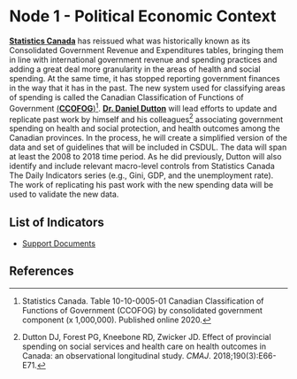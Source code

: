 # Node 1 - Political Economic Context

[**Statistics Canada**](https://www.statcan.gc.ca/en/start) has reissued what was historically known as its Consolidated Government Revenue and Expenditures tables, bringing them in line with international government revenue and spending practices and adding a great deal more granularity in the areas of health and social spending. At the same time, it has stopped reporting government finances in the way that it has in the past. The new system used for classifying areas of spending is called the Canadian Classification of Functions of Government [(**CCOFOG**)](https://www.statcan.gc.ca/en/statistical-programs/document/5218_D3_V3)[^1]. [**Dr. Daniel Dutton**](https://medicine.dal.ca/departments/department-sites/community-health/our-people/our-faculty/daniel-dutton.html) will lead efforts to update and replicate past work by himself and his colleagues[^2] associating government spending on health and social protection, and health outcomes among the Canadian provinces. In the process, he will create a simplified version of the data and set of guidelines that will be included in CSDUL. The data will span at least the 2008 to 2018 time period. As he did previously, Dutton will also identify and include relevant macro-level controls from Statistics Canada The Daily Indicators series (e.g., Gini, GDP, and the unemployment rate). The work of replicating his past work with the new spending data will be used to validate the new data.

## List of Indicators
- [Support Documents](https://drive.google.com/drive/folders/1lEJ5xI5_i3pKs8RMnEE1GHiR9o3ADfU8)

## References
[^1]: Statistics Canada. Table 10-10-0005-01 Canadian Classification of Functions of Government (CCOFOG) by consolidated government component (x 1,000,000). Published online 2020.
[^2]: Dutton DJ, Forest PG, Kneebone RD, Zwicker JD. Effect of provincial spending on social services and health care on health outcomes in Canada: an observational longitudinal study. *CMAJ*. 2018;190(3):E66-E71.

